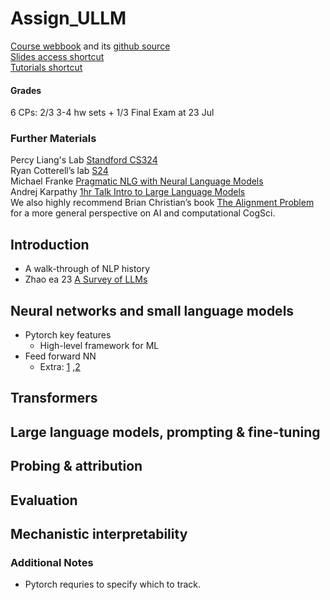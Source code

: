 # Assign_ULLM

[Course webbook](https://cogsciprag.github.io/Understanding-LLMs-course/intro.html) and its [github source](https://github.com/CogSciPrag/Understanding-LLMs-course/tree/main?tab=readme-ov-file) <br>
[Slides access shortcut](https://github.com/CogSciPrag/Understanding-LLMs-course/tree/main/understanding-llms/lectures) <br>
[Tutorials shortcut](https://github.com/CogSciPrag/Understanding-LLMs-course/tree/main/understanding-llms/tutorials) <br>

#### Grades
6 CPs: 2/3 3-4 hw sets + 1/3 Final Exam at 23 Jul <br>

### Further Materials
Percy Liang's Lab [Standford CS324](https://stanford-cs324.github.io/winter2022/lectures/) <br>
Ryan Cotterell’s lab [S24](https://rycolab.io/classes/llm-s24/) <br>
Michael Franke [Pragmatic NLG with Neural Language Models](https://michael-franke.github.io/npNLG/000-intro.html) <br>
Andrej Karpathy [1hr Talk Intro to Large Language Models](https://www.youtube.com/watch?v=zjkBMFhNj_g) <br>
We also highly recommend Brian Christian’s book [The Alignment Problem](https://brianchristian.org/the-alignment-problem/) for a more general perspective on AI and computational CogSci.

## Introduction
- A walk-through of NLP history
- Zhao ea 23 [A Survey of LLMs](https://arxiv.org/pdf/2303.18223.pdf)

## Neural networks and small language models
- Pytorch key features
  - High-level framework for ML
- Feed forward NN
  - Extra: [1](https://deepai.org/machine-learning-glossary-and-terms/feed-forward-neural-network) ,[2](https://cs.stanford.edu/people/eroberts/courses/soco/projects/neural-networks/Architecture/feedforward.html)

## Transformers

## Large language models, prompting & fine-tuning

## Probing & attribution

## Evaluation

## Mechanistic interpretability

### Additional Notes
- Pytorch requries to specify which to track.
